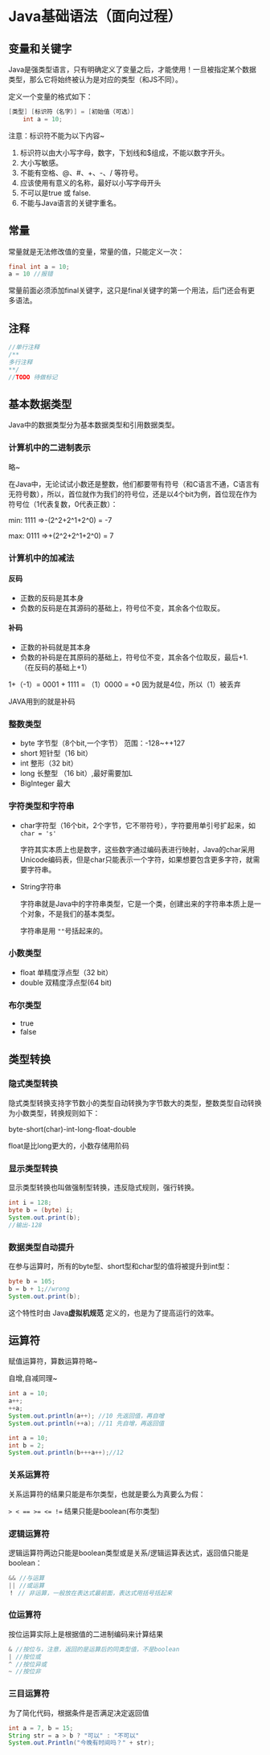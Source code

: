 # Java基础语法（面向过程）

## 变量和关键字

Java是强类型语言，只有明确定义了变量之后，才能使用！一旦被指定某个数据类型，那么它将始终被认为是对应的类型（和JS不同）。

定义一个变量的格式如下：

```java
[类型] [标识符（名字）] = [初始值（可选）]
    int a = 10;
```

注意：标识符不能为以下内容~

1. 标识符以由大小写字母，数字，下划线和$组成，不能以数字开头。
2. 大小写敏感。
3. 不能有空格、@、#、+、-、/ 等符号。
4. 应该使用有意义的名称，最好以小写字母开头
5. 不可以是true 或 false.
6. 不能与Java语言的关键字重名。

## 常量

常量就是无法修改值的变量，常量的值，只能定义一次：

```java
final int a = 10;
a = 10 //报错
```

常量前面必须添加final关键字，这只是final关键字的第一个用法，后门还会有更多语法。

## 注释

```java
//单行注释
/**
多行注释
**/
//TODO 待做标记
```

## 基本数据类型

Java中的数据类型分为基本数据类型和引用数据类型。

### 计算机中的二进制表示

略~

在Java中，无论试试小数还是整数，他们都要带有符号（和C语言不通，C语言有无符号数），所以，首位就作为我们的符号位，还是以4个bit为例，首位现在作为符号位（1代表复数，0代表正数）：

min: 1111 =>-(2^2+2^1+2^0) = -7

max: 0111 =>+(2^2+2^1+2^0) = 7

### 计算机中的加减法

#### 反码

- 正数的反码是其本身
- 负数的反码是在其源码的基础上，符号位不变，其余各个位取反。

#### 补码

- 正数的补码就是其本身
- 负数的补码是在其原码的基础上，符号位不变，其余各个位取反，最后+1.（在反码的基础上+1）

1+（-1）= 0001 + 1111 = （1）0000 = +0 因为就是4位，所以（1）被丢弃

JAVA用到的就是补码

### 整数类型

- byte 字节型（8个bit,一个字节） 范围：-128~++127
- short 短针型（16 bit）
- int 整形（32 bit）
- long 长整型 （16 bit）,最好需要加L
- BigInteger 最大

### 字符类型和字符串

- char字符型（16个bit，2个字节，它不带符号），字符要用单引号扩起来，如 `char = 's'`

  字符其实本质上也是数字，这些数字通过编码表进行映射，Java的char采用Unicode编码表，但是char只能表示一个字符，如果想要包含更多字符，就需要字符串。

- String字符串

  字符串就是Java中的字符串类型，它是一个类，创建出来的字符串本质上是一个对象，不是我们的基本类型。

  字符串是用 `""`号括起来的。

### 小数类型

- float 单精度浮点型（32 bit）
- double 双精度浮点型(64 bit)

### 布尔类型

- true
- false

## 类型转换

### 隐式类型转换

隐式类型转换支持字节数小的类型自动转换为字节数大的类型，整数类型自动转换为小数类型，转换规则如下：

byte-short(char)-int-long-float-double

float是比long更大的，小数存储用阶码

### 显示类型转换

显示类型转换也叫做强制型转换，违反隐式规则，强行转换。

```java
int i = 128;
byte b = (byte) i;
System.out.print(b);
//输出-128
```

### 数据类型自动提升

在参与运算时，所有的byte型、short型和char型的值将被提升到int型：

```java
byte b = 105;
b = b + 1;//wrong
System.out.print(b);
```

这个特性时由 Java**虚拟机规范** 定义的，也是为了提高运行的效率。

## 运算符

赋值运算符，算数运算符略~

自增,自减同理~

```java
int a = 10;
a++;
++a;
System.out.println(a++); //10 先返回值，再自增
System.out.println(++a); //11 先自增，再返回值

int a = 10;
int b = 2;
System.out.println(b+++a++);//12
```

### 关系运算符

关系运算符的结果只能是布尔类型，也就是要么为真要么为假：

`> < == >= <= !=` 结果只能是boolean(布尔类型)

### 逻辑运算符

逻辑运算符两边只能是boolean类型或是关系/逻辑运算表达式，返回值只能是boolean：

```java
&& //与运算
|| //或运算
！ // 非运算，一般放在表达式最前面，表达式用括号括起来
```

### 位运算符

按位运算实际上是根据值的二进制编码来计算结果

```java
& //按位与，注意，返回的是运算后的同类型值，不是boolean
| //按位或
^ //按位异或
~ //按位非
```

### 三目运算符

为了简化代码，根据条件是否满足决定返回值

```java
int a = 7, b = 15;
String str = a > b ? "可以" : "不可以"
System.out.Println("今晚有时间吗？" + str);
```

